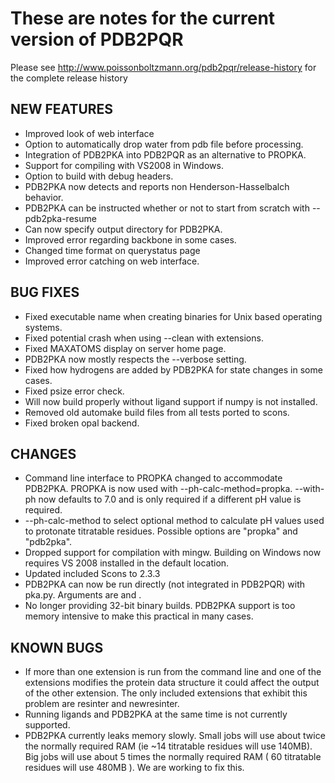 # These are notes for the current version of PDB2PQR

Please see http://www.poissonboltzmann.org/pdb2pqr/release-history for the complete release history


## NEW FEATURES
* Improved look of web interface
* Option to automatically drop water from pdb file before processing.
* Integration of PDB2PKA into PDB2PQR as an alternative to PROPKA.
* Support for compiling with VS2008 in Windows.
* Option to build with debug headers.
* PDB2PKA now detects and reports non Henderson-Hasselbalch behavior. 
* PDB2PKA can be instructed whether or not to start from scratch with --pdb2pka-resume
* Can now specify output directory for PDB2PKA.
* Improved error regarding backbone in some cases.
* Changed time format on querystatus page
* Improved error catching on web interface.
 
## BUG FIXES
* Fixed executable name when creating binaries for Unix based operating systems.
* Fixed potential crash when using --clean with extensions.
* Fixed MAXATOMS display on server home page.
* PDB2PKA now mostly respects the --verbose setting.
* Fixed how hydrogens are added by PDB2PKA for state changes in some cases.
* Fixed psize error check.
* Will now build properly without ligand support if numpy is not installed.
* Removed old automake build files from all tests ported to scons.
* Fixed broken opal backend.
 
## CHANGES 
* Command line interface to PROPKA changed to accommodate PDB2PKA. PROPKA is now used with --ph-calc-method=propka. --with-ph now defaults to 7.0 and is only required if a different pH value is required.
* --ph-calc-method to select optional method to calculate pH values used to protonate titratable residues. Possible options are "propka" and "pdb2pka". 
* Dropped support for compilation with mingw. Building on Windows now requires VS 2008 installed in the default location.
* Updated included Scons to 2.3.3
* PDB2PKA can now be run directly (not integrated in PDB2PQR) with pka.py. Arguments are <PDB file> and <Output directory>.
* No longer providing 32-bit binary builds. PDB2PKA support is too memory intensive to make this practical in many cases.
 
## KNOWN BUGS
* If more than one extension is run from the command line and one of the extensions modifies the protein data structure it could affect the output of the other extension. The only included extensions that exhibit this problem are resinter and newresinter.
* Running ligands and PDB2PKA at the same time is not currently supported.
* PDB2PKA currently leaks memory slowly. Small jobs will use about twice the normally required RAM (ie ~14 titratable residues will use 140MB). Big jobs will use about 5 times the normally required RAM ( 60 titratable residues will use 480MB ). We are working to fix this.
